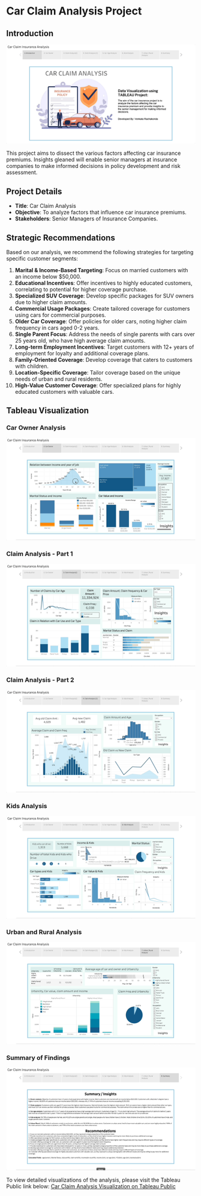 # Car Claim Analysis Project

## Introduction

![Intro](gifs/Intro.gif)

This project aims to dissect the various factors affecting car insurance premiums. Insights gleaned will enable senior managers at insurance companies to make informed decisions in policy development and risk assessment.

## Project Details

- **Title**: Car Claim Analysis
- **Objective**: To analyze factors that influence car insurance premiums.
- **Stakeholders**: Senior Managers of Insurance Companies.

## Strategic Recommendations

Based on our analysis, we recommend the following strategies for targeting specific customer segments:

1. **Marital & Income-Based Targeting**: Focus on married customers with an income below $50,000.
2. **Educational Incentives**: Offer incentives to highly educated customers, correlating to potential for higher coverage purchase.
3. **Specialized SUV Coverage**: Develop specific packages for SUV owners due to higher claim amounts.
4. **Commercial Usage Packages**: Create tailored coverage for customers using cars for commercial purposes.
5. **Older Car Coverage**: Offer policies for older cars, noting higher claim frequency in cars aged 0-2 years.
6. **Single Parent Focus**: Address the needs of single parents with cars over 25 years old, who have high average claim amounts.
7. **Long-term Employment Incentives**: Target customers with 12+ years of employment for loyalty and additional coverage plans.
8. **Family-Oriented Coverage**: Develop coverage that caters to customers with children.
9. **Location-Specific Coverage**: Tailor coverage based on the unique needs of urban and rural residents.
10. **High-Value Customer Coverage**: Offer specialized plans for highly educated customers with valuable cars.

## Tableau Visualization

### Car Owner Analysis
![Car Owner](gifs/Car_Owner.gif)

### Claim Analysis - Part 1
![Claim Analysis 1](gifs/Claim_Analysis_1.gif)

### Claim Analysis - Part 2
![Claim Analysis 2](gifs/Claim_Analysis_2.gif)

### Kids Analysis
![Kids Analysis](gifs/Kids_Analysis.gif)

### Urban and Rural Analysis
![Urban and Rural Analysis](gifs/Urban_and_Rural_Analysis.gif)

### Summary of Findings
![Summary](gifs/summary.gif)

To view detailed visualizations of the analysis, please visit the Tableau Public link below:
[Car Claim Analysis Visualization on Tableau Public](https://public.tableau.com/app/profile/sai.kiran7316/viz/saikiran/Analysis?publish=yes)

